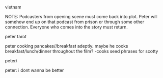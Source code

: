 vietnam

NOTE: Podcasters from opening scene must come back into plot. Peter will somehow end up on that podcast from prison or through some other connection. Everyone who comes into the story must return.

peter tarot

peter cooking pancakes//breakfast adeptly. maybe he cooks breakfast/lunch/dinner throughout the film?
    -cooks seed phrases for scotty

peter/ 

peter:
i dont wanna be better




